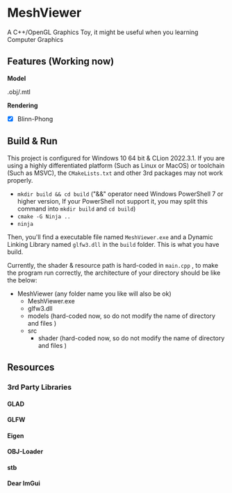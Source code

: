 # MeshViewer

A C++/OpenGL Graphics Toy, it might be useful when you learning Computer Graphics

## Features (Working now)

**Model**

.obj/.mtl

**Rendering**

- [x] Blinn-Phong

## Build & Run

This project is configured for Windows 10 64 bit & CLion 2022.3.1. If you are using a highly differentiated platform (Such as Linux or MacOS) or toolchain (Such as MSVC), the `CMakeLists.txt` and other 3rd packages may not work properly.

- `mkdir build && cd build`  ("&&" operator need Windows PowerShell 7 or higher version, If your PowerShell not support it, you may split this command into `mkdir build` and `cd build`)
- `cmake -G Ninja ..`
- `ninja`

Then, you'll find a executable file named `MeshViewer.exe` and a Dynamic Linking Library named `glfw3.dll` in the `build` folder.  This is  what you have build.

Currently, the shader & resource path is hard-coded in `main.cpp` , to make the program run correctly, the architecture of your directory should be like the below:

- MeshViewer (any folder name you like will also be ok)
  - MeshViewer.exe
  - glfw3.dll
  - models (hard-coded now, so do not modify the name of directory and files )
  - src
    - shader (hard-coded now, so do not modify the name of directory and files )

## Resources

### 3rd Party Libraries

#### GLAD

#### GLFW

#### Eigen

#### OBJ-Loader

#### stb

**Dear ImGui**
